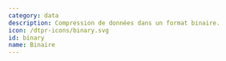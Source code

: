 ```yaml
---
category: data
description: Compression de données dans un format binaire. 
icon: /dtpr-icons/binary.svg
id: binary
name: Binaire
---
```

